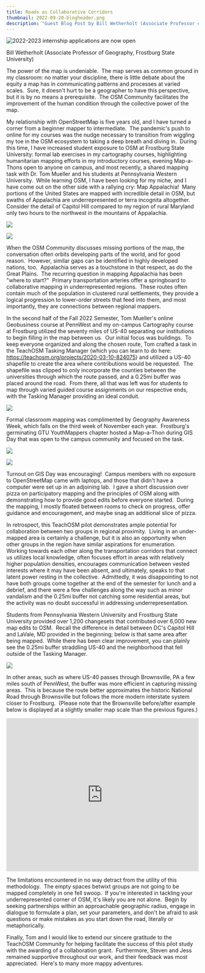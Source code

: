 ```yaml
---
title: Roads as Collaborative Corridors
thumbnail: 2022-09-20-blogheader.png
description: "Guest Blog Post by Bill Wetherholt (Associate Professor of Geography, Frostburg State University)"
---
```

![2022-2023 internship applications are now open](../../../assets/images/blog/2022-09-20-blogheader.png)

Bill Wetherholt (Associate Professor of Geography, Frostburg State University)

The power of the map is undeniable.  The map serves as common ground in my classroom: no matter your discipline, there is little debate about the equity a map has in communicating patterns and processes at varied scales.  Sure, it doesn't hurt to be a geographer to have this perspective, but it is by no means a prerequisite.  The OSM Community facilitates the improvement of the human condition through the collective power of the map.

My relationship with OpenStreetMap is five years old, and I have turned a corner from a beginner mapper to intermediate.  The pandemic's push to online for my courses was the nudge necessary to transition from wiggling my toe in the OSM ecosystem to taking a deep breath and diving in.  During this time, I have increased student exposure to OSM at Frostburg State University: formal lab exercises in my cartography courses, highlighting humanitarian mapping efforts in my introductory courses, evening Map-a-Thons open to anyone on campus, and most recently, a shared mapping task with Dr. Tom Mueller and his students at Pennsylvania Western University.  While learning OSM, I have been looking for my niche, and I have come out on the other side with a rallying cry: Map Appalachia!  Many portions of the United States are mapped with incredible detail in OSM, but swaths of Appalachia are underrepresented or terra incognita altogether.  Consider the detail of Capitol Hill compared to my region of rural Maryland only two hours to the northwest in the mountains of Appalachia.

![](https://lh5.googleusercontent.com/NFP-y2LiuaZ1JoHx3r8MpwHUXUGFC5VbsMgJ7jiZmnzTdmlQ3q-FIzu-2WgGD6bzap2Y3TVfBsbdAnEnSUKWYswysVP7Wf14qfG1vP9CesSz5Rj-m_ELX8LYQ3MApYpZ35pdCfwd_7Xy271qGJRgag)

![](https://lh3.googleusercontent.com/lbCW_3MoPD6tcLnRBKWrloakU6GvDFX9O7IItVii5QugLxsBmhNlcfVfXPLbr2rqUc0PXDk2ORhYMGX5Z5M_1Xcb7kRnpA-Za5ptGvH9Pz6itNKHMmH8v-tSqWrDxD6mUjgLxBd55fzKAnvNxcvRFQ)

When the OSM Community discusses missing portions of the map, the conversation often orbits developing parts of the world, and for good reason.  However, similar gaps can be identified in highly developed nations, too.  Appalachia serves as a touchstone in that respect, as do the Great Plains.  The recurring question in mapping Appalachia has been "where to start?"  Primary transportation arteries offer a springboard to collaborative mapping in underrepresented regions.  These routes often contain much of the population in clustered rural settlements, they provide a logical progression to lower-order streets that feed into them, and most importantly, they are connections between regional mappers.

In the second half of the Fall 2022 Semester, Tom Mueller's online Geobusiness course at PennWest and my on-campus Cartography course at Frostburg utilized the seventy miles of US-40 separating our institutions to begin filling in the map between us.  Our initial focus was buildings.  To keep everyone organized and along the chosen route, Tom crafted a task in the TeachOSM Tasking Manager (which you can learn to do here: <https://teachosm.org/projects/2020-03-10-824075>) and utilized a US-40 shapefile to create the area where contributions would be requested.  The shapefile was clipped to only incorporate the counties between the universities through which the route passed, and a 0.25mi buffer was placed around the road.  From there, all that was left was for students to map through varied guided course assignments on our respective ends, with the Tasking Manager providing an ideal conduit.

![](https://lh6.googleusercontent.com/9yF2aogMGiV_cP2awsw3vs6YLCkSmEuTD_uJdxPhQfhfbJOFl_9BQEdJ-6UHfwEiW3Tgc6BamQ8pCfqr2l6S7Ceet39KwUHY-kjM9ExA6LjqihzntMUSqHCDxxHY2awP1WWqWU8SQManhk3_JU8y1g)

Formal classroom mapping was complimented by Geography Awareness Week, which falls on the third week of November each year.  Frostburg's germinating GTU YouthMappers chapter hosted a Map-a-Thon during GIS Day that was open to the campus community and focused on the task.

![](https://lh4.googleusercontent.com/6YF8W5GfJPiw6ksyKkdw4anncV28K7NdQbsB2RSnPVueVdxjueXgx0ZTxe2JshjCVGXQCvPddXy9XnXZP2XEaNPdylsJaFscknfyyCBSXrZksVKAKiV-5HIpCf8oBO-U73S8AsbYC394krAvoFarzg)

![](https://lh4.googleusercontent.com/ECeSsoYaZ5XetOiGrxY2isg1COyBV9FYKJQ4YVd8NG-S8uFUl0Zf5GSvW_hnwNz6N8kRODRO_-ToB3VCvCRFJ7aapn5uTNtMsvel9OolwtvwIyjGDoovfNsq3ELMGoB7eXe_mLgZfWGdDCxFem7btw)

Turnout on GIS Day was encouraging!  Campus members with no exposure to OpenStreetMap came with laptops, and those that didn't have a computer were set up in an adjoining lab.  I gave a short discussion over pizza on participatory mapping and the principles of OSM along with demonstrating how to provide good edits before everyone started.  During the mapping, I mostly floated between rooms to check on progress, offer guidance and encouragement, and maybe snag an additional slice of pizza.

In retrospect, this TeachOSM pilot demonstrates ample potential for collaboration between two groups in regional proximity.  Living in an under-mapped area is certainly a challenge, but it is also an opportunity when other groups in the region have similar aspirations for enumeration.  Working towards each other along the transportation corridors that connect us utilizes local knowledge, often focuses effort in areas with relatively higher population densities, encourages communication between vested interests where it may have been absent, and ultimately, speaks to that latent power resting in the collective.  Admittedly, it was disappointing to not have both groups come together at the end of the semester for lunch and a debrief, and there were a few challenges along the way such as minor vandalism and the 0.25mi buffer not catching some residential areas, but the activity was no doubt successful in addressing underrepresentation.

Students from Pennsylvania Western University and Frostburg State University provided over 1,200 changesets that contributed over 6,000 new map edits to OSM.  Recall the difference in detail between DC's Capitol Hill and LaVale, MD provided in the beginning; below is that same area after being mapped.  While there has been clear improvement, you can plainly see the 0.25mi buffer straddling US-40 and the neighborhood that fell outside of the Tasking Manager.

![](https://lh5.googleusercontent.com/R1jAMRcoIQ-YnO7IFi3p0sFRdjLh0KmDNNo61nb87BzmR3uCnoqsPebgDy0k3WUGy5w0k7awndwGRnLxPGLe6ox1zleZ8mwD3Vp8YSkaIs1obUQYNu8fh9Hh8ZfLxlKgs1uTEyTj0AVDx1Vz8LP1og)

In other areas, such as where US-40 passes through Brownsville, PA a few miles south of PennWest, the buffer was more efficient in capturing missing areas.  This is because the route better approximates the historic National Road through Brownsville but follows the more modern interstate system closer to Frostburg.  (Please note that the Brownsville before/after example below is displayed at a slightly smaller map scale than the previous figures.)

<iframe src="https://sandbox.elfsightcdn.com/49d56718-f1aa-463e-ad80-e4ba84f1d95d" width="100%" height="400px" frameborder="0"></iframe>

The limitations encountered in no way detract from the utility of this methodology.  The empty spaces betwixt groups are not going to be mapped completely in one fell swoop.  If you're interested in tackling your underrepresented corner of OSM, it's likely you are not alone.  Begin by seeking partnerships within an approachable geographic radius, engage in dialogue to formulate a plan, set your parameters, and don't be afraid to ask questions or make mistakes as you start down the road, literally or metaphorically.

Finally, Tom and I would like to extend our sincere gratitude to the TeachOSM Community for helping facilitate the success of this pilot study with the awarding of a collaboration grant.  Furthermore, Steven and Jess remained supportive throughout our work, and their feedback was most appreciated.  Here's to many more mappy adventures.
